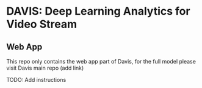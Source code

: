 # DAVIS: Deep Learning Analytics for Video Stream

## Web App

This repo only contains the web app part of Davis, for the full model please visit Davis main repo (add link)

TODO: Add instructions
